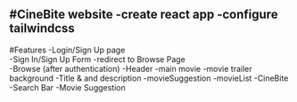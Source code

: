 #CineBite website
-create react app
-configure tailwindcss
-

#Features
-Login/Sign Up page\
   -Sign In/Sign Up Form
   -redirect to Browse Page    
-Browse (after authentication)
  -Header
  -main movie
     -movie trailer background
     -Title & and description
     -movieSuggestion
        -movieList
-CineBite
   -Search Bar
   -Movie Suggestion

